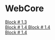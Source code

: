 # WebCore
<a href ="https://stizel.github.io/WebCore/index.html">Block # 1.3 </a> <br>
<a href ="https://stizel.github.io/WebCore/sidebar.html">Block # 1.4 </a>
<a href ="https://stizel.github.io/WebCore/sidemenu.html">Block # 1.4 </a>
<br>
<a href ="https://stizel.github.io/WebCore/slider.html">Block # 1.4 </a>
